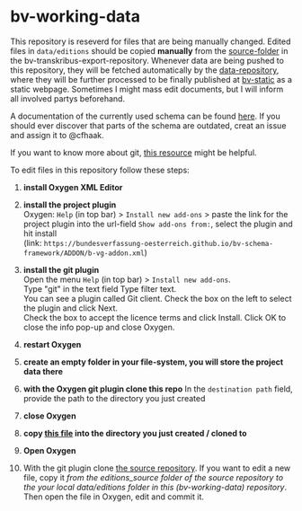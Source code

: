# bv-working-data

This repository is reseverd for files that are being manually changed. Edited files in `data/editions` should be copied **manually** from the [source-folder](https://github.com/bundesverfassung-oesterreich/bv-transkribus-export/tree/main/editions_source) in the bv-transkribus-export-repository.
Whenever data are being pushed to this repository, they will be fetched automatically by the [data-repository](https://github.com/bundesverfassung-oesterreich/bv-data), where they will be further processed to be finally published at [bv-static](https://github.com/bundesverfassung-oesterreich/bv-static) as a static webpage.
Sometimes I might mass edit documents, but I will inform all involved partys beforehand.


A documentation of the currently used schema can be found [here](https://bundesverfassung-oesterreich.github.io/bv-schema-framework/). If you should ever discover that parts of the schema are outdated, creat an issue and assign it to @cfhaak.

If you want to know more about git, [this resource](https://howto.acdh.oeaw.ac.at/resource/posts/git-collaboration) might be helpful. 

To edit files in this repository follow these steps:
1. **install Oxygen XML Editor**
2. **install the project plugin**\
Oxygen: `Help` (in top bar) > `Install new add-ons` > paste the link for the project plugin into the url-field `Show add-ons from:`, select the plugin and hit install\
 (link: `https://bundesverfassung-oesterreich.github.io/bv-schema-framework/ADDON/b-vg-addon.xml`)

3. **install the git plugin**\
Open the menu `Help` (in top bar) > `Install new add-ons`.\
Type "git" in the text field Type filter text.\
You can see a plugin called Git client. Check the box on the left to select the plugin and click Next.\
Check the box to accept the licence terms and click Install.
Click OK to close the info pop-up and close Oxygen.
3. **restart Oxygen**
4. **create an empty folder in your file-system, you will store the project data there**
5. **with the Oxygen git plugin clone this repo**
In the `destination path` field, provide the path to the directory you just created
6. **close Oxygen**
7. **copy [this file](https://raw.githubusercontent.com/bundesverfassung-oesterreich/bv-schema-framework/main/b-vg.xpr "download") into the directory you just created / cloned to**
8. **Open Oxygen**
9. With the git plugin clone [the source repository](https://github.com/bundesverfassung-oesterreich/bv-transkribus-export). If you want to edit a new file, copy it *from the editions_source folder of the source repository to the your local data/editions folder in this (bv-working-data) repository*. Then open the file in Oxygen, edit and commit it.